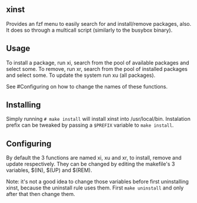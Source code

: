 
xinst
-----

Provides an fzf menu to easily search for and install/remove packages, also. It does so through a multicall script (similarly to the busybox binary).

Usage
-----

To install a package, run xi, search from the pool of available packages and select some.
To remove, run xr, search from the pool of installed packages and select some.
To update the system run xu (all packages).

See #Configuring on how to change the names of these functions.


Installing
----------

Simply running `# make install` will install xinst into /usr/local/bin. Instalation prefix can be tweaked by passing a `$PREFIX` variable to `make install`.


Configuring
-----------

By default the 3 functions are named xi, xu and xr, to install, remove and update respectively.
They can be changed by editing the makefile's 3 variables, \$(IN), \$(UP) and \$(REM).

Note: it's not a good idea to change those variables before first uninstalling xinst, because the uninstall rule uses them.
First `make uninstall` and only after that then change them.

